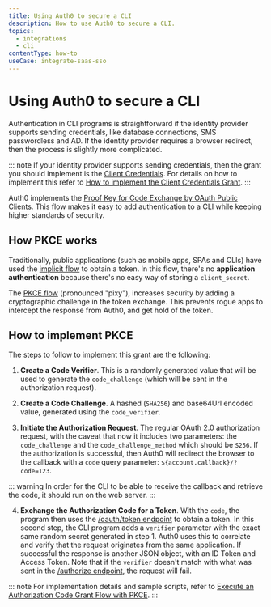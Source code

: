 ```yaml
---
title: Using Auth0 to secure a CLI
description: How to use Auth0 to secure a CLI.
topics:
  - integrations
  - cli
contentType: how-to
useCase: integrate-saas-sso
---
```


# Using Auth0 to secure a CLI

Authentication in CLI programs is straightforward if the identity provider supports sending credentials, like database connections, SMS passwordless and AD. If the identity provider requires a browser redirect, then the process is slightly more complicated.

::: note
   If your identity provider supports sending credentials, then the grant you should implement is the [Client Credentials](/api-auth/grant/client-credentials). For details on how to implement this refer to [How to implement the Client Credentials Grant](/api-auth/tutorials/client-credentials).
:::

Auth0 implements the [Proof Key for Code Exchange by OAuth Public Clients](https://tools.ietf.org/html/rfc7636). This flow makes it easy to add authentication to a CLI while keeping higher standards of security.

## How PKCE works

Traditionally, public applications (such as mobile apps, SPAs and CLIs) have used the [implicit flow](/api-auth/grant/implicit) to obtain a token. In this flow, there's no __application authentication__ because there's no easy way of storing a `client_secret`.

The [PKCE flow](/api-auth/grant/authorization-code-pkce) (pronounced "pixy"), increases security by adding a cryptographic challenge in the token exchange. This prevents rogue apps to intercept the response from Auth0, and get hold of the token.

## How to implement PKCE

The steps to follow to implement this grant are the following:

1. __Create a Code Verifier__. This is a randomly generated value that will be used to generate the `code_challenge` (which will be sent in the authorization request).

2. __Create a Code Challenge__. A hashed (`SHA256`) and base64Url encoded value, generated using the `code_verifier`.

3. __Initiate the Authorization Request__. The regular OAuth 2.0 authorization request, with the caveat that now it includes two parameters: the `code_challenge` and the `code_challenge_method` which should be `S256`. If the authorization is successful, then Auth0 will redirect the browser to the callback with a `code` query parameter: `${account.callback}/?code=123`.

::: warning
   In order for the CLI to be able to receive the callback and retrieve the code, it should run on the web server.
:::

4. __Exchange the Authorization Code for a Token__. With the `code`, the program then uses the [/oauth/token endpoint](/api/authentication#authorization-code-pkce-) to obtain a token. In this second step, the CLI program adds a `verifier` parameter with the exact same random secret generated in step 1. Auth0 uses this to correlate and verify that the request originates from the same application. If successful the response is another JSON object, with an ID Token and Access Token. Note that if the `verifier` doesn't match with what was sent in the [/authorize endpoint](/api/authentication#authorization-code-grant-pkce-), the request will fail.

::: note
   For implementation details and sample scripts, refer to [Execute an Authorization Code Grant Flow with PKCE](/api-auth/tutorials/authorization-code-grant-pkce).
:::
